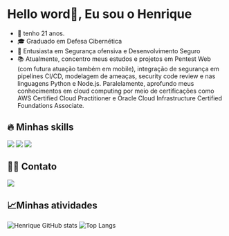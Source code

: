 <h1>Hello word👋, Eu sou o Henrique</h1> 


- 🌱 tenho 21 anos.
- 🎓 Graduado em Defesa Cibernética
- 👾 Entusiasta em Segurança ofensiva e Desenvolvimento Seguro
- 📚 Atualmente, concentro meus estudos e projetos em Pentest Web (com futura atuação também em mobile), integração de segurança em pipelines CI/CD, modelagem de ameaças, security code review e nas linguagens Python e Node.js. Paralelamente, aprofundo meus conhecimentos em cloud computing por meio de certificações como AWS Certified Cloud Practitioner e Oracle Cloud Infrastructure Certified Foundations Associate.
  

<h2> 🔥 Minhas skills</h2>
<div align="inline-block">
  <img src="https://img.shields.io/badge/Python-14354C?style=for-the-badge&logo=python&logoColor=white"/> 
  <img src="https://img.shields.io/badge/Amazon_AWS-FF9900?style=for-the-badge&logo=amazonaws&logoColor=white"/>
  <img src="https://img.shields.io/badge/JavaScript-F7DF1E?style=for-the-badge&logo=javascript&logoColor=black"/>
</div>

<h2> 👨‍💻 Contato </h2>
<div align="inline-block">
  <a href="https://linkedin.com/in/henriquemoro" target="_blank"><img src="https://img.shields.io/badge/LinkedIn-0077B5?style=for-the-badge&logo=linkedin&logoColor=white"/></a>
</div>
  
<h2>📈Minhas atividades</h2>

![Henrique GitHub stats](https://github-readme-stats.vercel.app/api?username=LuizHenriqueMB&show_icons=true&theme=merko)
![Top Langs](https://github-readme-stats.vercel.app/api/top-langs/?username=LuizHenriqueMB&layout=compact&theme=merko)




 
